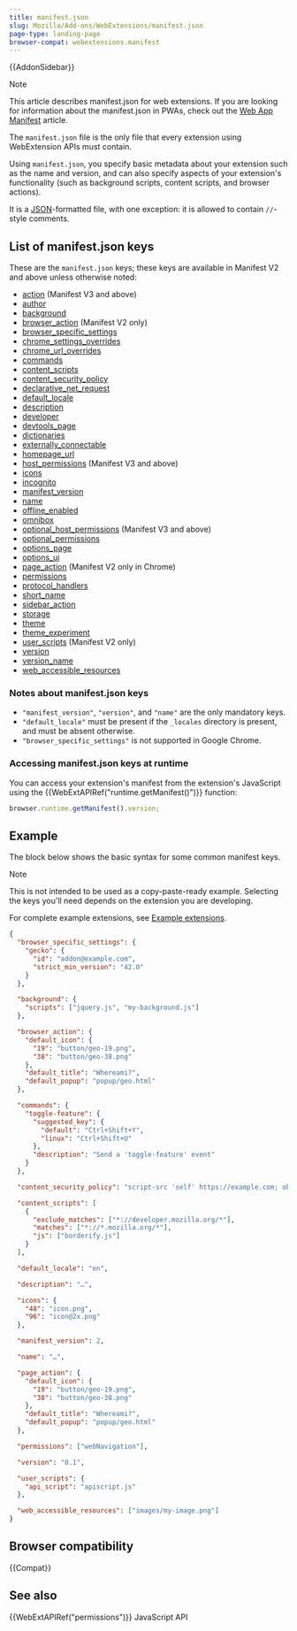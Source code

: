 ```yaml
---
title: manifest.json
slug: Mozilla/Add-ons/WebExtensions/manifest.json
page-type: landing-page
browser-compat: webextensions.manifest
---
```


{{AddonSidebar}}

> [!NOTE]
> This article describes manifest.json for web extensions. If you are looking for information about the manifest.json in PWAs, check out the [Web App Manifest](/en-US/docs/Web/Progressive_web_apps/Manifest) article.

The `manifest.json` file is the only file that every extension using WebExtension APIs must contain.

Using `manifest.json`, you specify basic metadata about your extension such as the name and version, and can also specify aspects of your extension's functionality (such as background scripts, content scripts, and browser actions).

It is a [JSON](/en-US/docs/Glossary/JSON)-formatted file, with one exception: it is allowed to contain `//`-style comments.

## List of manifest.json keys

These are the `manifest.json` keys; these keys are available in Manifest V2 and above unless otherwise noted:

- [action](/en-US/docs/Mozilla/Add-ons/WebExtensions/manifest.json/action) (Manifest V3 and above)
- [author](/en-US/docs/Mozilla/Add-ons/WebExtensions/manifest.json/author)
- [background](/en-US/docs/Mozilla/Add-ons/WebExtensions/manifest.json/background)
- [browser_action](/en-US/docs/Mozilla/Add-ons/WebExtensions/manifest.json/browser_action) (Manifest V2 only)
- [browser_specific_settings](/en-US/docs/Mozilla/Add-ons/WebExtensions/manifest.json/browser_specific_settings)
- [chrome_settings_overrides](/en-US/docs/Mozilla/Add-ons/WebExtensions/manifest.json/chrome_settings_overrides)
- [chrome_url_overrides](/en-US/docs/Mozilla/Add-ons/WebExtensions/manifest.json/chrome_url_overrides)
- [commands](/en-US/docs/Mozilla/Add-ons/WebExtensions/manifest.json/commands)
- [content_scripts](/en-US/docs/Mozilla/Add-ons/WebExtensions/manifest.json/content_scripts)
- [content_security_policy](/en-US/docs/Mozilla/Add-ons/WebExtensions/manifest.json/content_security_policy)
- [declarative_net_request](/en-US/docs/Mozilla/Add-ons/WebExtensions/manifest.json/declarative_net_request)
- [default_locale](/en-US/docs/Mozilla/Add-ons/WebExtensions/manifest.json/default_locale)
- [description](/en-US/docs/Mozilla/Add-ons/WebExtensions/manifest.json/description)
- [developer](/en-US/docs/Mozilla/Add-ons/WebExtensions/manifest.json/developer)
- [devtools_page](/en-US/docs/Mozilla/Add-ons/WebExtensions/manifest.json/devtools_page)
- [dictionaries](/en-US/docs/Mozilla/Add-ons/WebExtensions/manifest.json/dictionaries)
- [externally_connectable](/en-US/docs/Mozilla/Add-ons/WebExtensions/manifest.json/externally_connectable)
- [homepage_url](/en-US/docs/Mozilla/Add-ons/WebExtensions/manifest.json/homepage_url)
- [host_permissions](/en-US/docs/Mozilla/Add-ons/WebExtensions/manifest.json/host_permissions) (Manifest V3 and above)
- [icons](/en-US/docs/Mozilla/Add-ons/WebExtensions/manifest.json/icons)
- [incognito](/en-US/docs/Mozilla/Add-ons/WebExtensions/manifest.json/incognito)
- [manifest_version](/en-US/docs/Mozilla/Add-ons/WebExtensions/manifest.json/manifest_version)
- [name](/en-US/docs/Mozilla/Add-ons/WebExtensions/manifest.json/name)
- [offline_enabled](/en-US/docs/Mozilla/Add-ons/WebExtensions/manifest.json/offline_enabled)
- [omnibox](/en-US/docs/Mozilla/Add-ons/WebExtensions/manifest.json/omnibox)
- [optional_host_permissions](/en-US/docs/Mozilla/Add-ons/WebExtensions/manifest.json/optional_host_permissions) (Manifest V3 and above)
- [optional_permissions](/en-US/docs/Mozilla/Add-ons/WebExtensions/manifest.json/optional_permissions)
- [options_page](/en-US/docs/Mozilla/Add-ons/WebExtensions/manifest.json/options_page)
- [options_ui](/en-US/docs/Mozilla/Add-ons/WebExtensions/manifest.json/options_ui)
- [page_action](/en-US/docs/Mozilla/Add-ons/WebExtensions/manifest.json/page_action) (Manifest V2 only in Chrome)
- [permissions](/en-US/docs/Mozilla/Add-ons/WebExtensions/manifest.json/permissions)
- [protocol_handlers](/en-US/docs/Mozilla/Add-ons/WebExtensions/manifest.json/protocol_handlers)
- [short_name](/en-US/docs/Mozilla/Add-ons/WebExtensions/manifest.json/short_name)
- [sidebar_action](/en-US/docs/Mozilla/Add-ons/WebExtensions/manifest.json/sidebar_action)
- [storage](/en-US/docs/Mozilla/Add-ons/WebExtensions/manifest.json/storage)
- [theme](/en-US/docs/Mozilla/Add-ons/WebExtensions/manifest.json/theme)
- [theme_experiment](/en-US/docs/Mozilla/Add-ons/WebExtensions/manifest.json/theme_experiment)
- [user_scripts](/en-US/docs/Mozilla/Add-ons/WebExtensions/manifest.json/user_scripts) (Manifest V2 only)
- [version](/en-US/docs/Mozilla/Add-ons/WebExtensions/manifest.json/version)
- [version_name](/en-US/docs/Mozilla/Add-ons/WebExtensions/manifest.json/version_name)
- [web_accessible_resources](/en-US/docs/Mozilla/Add-ons/WebExtensions/manifest.json/web_accessible_resources)

### Notes about manifest.json keys

- `"manifest_version"`, `"version"`, and `"name"` are the only mandatory keys.
- `"default_locale"` must be present if the `_locales` directory is present, and must be absent otherwise.
- `"browser_specific_settings"` is not supported in Google Chrome.

### Accessing manifest.json keys at runtime

You can access your extension's manifest from the extension's JavaScript using the {{WebExtAPIRef("runtime.getManifest()")}} function:

```js
browser.runtime.getManifest().version;
```

## Example

The block below shows the basic syntax for some common manifest keys.

> [!NOTE]
> This is not intended to be used as a copy-paste-ready example. Selecting the keys you'll need depends on the extension you are developing.

For complete example extensions, see [Example extensions](/en-US/docs/Mozilla/Add-ons/WebExtensions/Examples).

```json
{
  "browser_specific_settings": {
    "gecko": {
      "id": "addon@example.com",
      "strict_min_version": "42.0"
    }
  },

  "background": {
    "scripts": ["jquery.js", "my-background.js"]
  },

  "browser_action": {
    "default_icon": {
      "19": "button/geo-19.png",
      "38": "button/geo-38.png"
    },
    "default_title": "Whereami?",
    "default_popup": "popup/geo.html"
  },

  "commands": {
    "toggle-feature": {
      "suggested_key": {
        "default": "Ctrl+Shift+Y",
        "linux": "Ctrl+Shift+U"
      },
      "description": "Send a 'toggle-feature' event"
    }
  },

  "content_security_policy": "script-src 'self' https://example.com; object-src 'self'",

  "content_scripts": [
    {
      "exclude_matches": ["*://developer.mozilla.org/*"],
      "matches": ["*://*.mozilla.org/*"],
      "js": ["borderify.js"]
    }
  ],

  "default_locale": "en",

  "description": "…",

  "icons": {
    "48": "icon.png",
    "96": "icon@2x.png"
  },

  "manifest_version": 2,

  "name": "…",

  "page_action": {
    "default_icon": {
      "19": "button/geo-19.png",
      "38": "button/geo-38.png"
    },
    "default_title": "Whereami?",
    "default_popup": "popup/geo.html"
  },

  "permissions": ["webNavigation"],

  "version": "0.1",

  "user_scripts": {
    "api_script": "apiscript.js"
  },

  "web_accessible_resources": ["images/my-image.png"]
}
```

## Browser compatibility

{{Compat}}

## See also

{{WebExtAPIRef("permissions")}} JavaScript API
